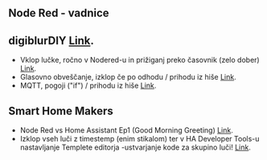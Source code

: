 ## Node Red - vadnice


## digiblurDIY [Link](https://www.youtube.com/c/digiblurDIY/search?query=Node-RED).
* Vklop lučke, ročno v Nodered-u in prižiganj preko časovnik (zelo dober) [Link](https://www.youtube.com/watch?v=o-vNCObJ4dM).
* Glasovno obveščanje, izklop če po odhodu / prihodu iz hiše [Link](https://www.youtube.com/watch?v=d1m8ySGlRh8).
* MQTT, pogoji ("if") / prihodu iz hiše [Link](https://www.youtube.com/watch?v=0jdGs-213qI).


## Smart Home Makers
* Node Red vs Home Assistant Ep1 (Good Morning Greeting) [Link](https://www.youtube.com/watch?v=IU90ffEY9IY).
* Izklop vseh luči z timestemp (enim stikalom) ter v HA Developer Tools-u nastavljanje Templete editorja -ustvarjanje kode za skupino luči! [Link](https://www.youtube.com/watch?v=IU90ffEY9IY).
